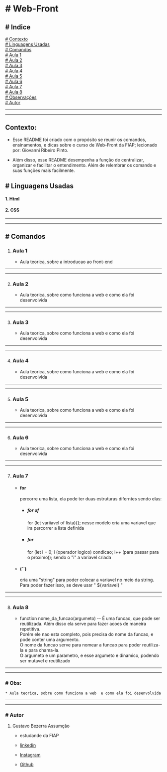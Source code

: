 # # Web-Front

## # Indice

<a href="#Contexto"># Contexto </a>
<br>
<a href="#-Linguagens-Usadas"># Linguagens Usadas </a>
<br>
<a href="#-Comandos"># Comandos </a>
<br>
<a href="#Aula-1">#  Aula 1 </a>
<br>
<a href="#Aula-2">#  Aula 2 </a>
<br>
<a href="#Aula-3">#  Aula 3 </a>
<br>
<a href="#Aula-4">#  Aula 4 </a>
<br>
<a href="#Aula-5">#  Aula 5 </a>
<br>
<a href="#Aula-6">#  Aula 6 </a>
<br>
<a href="#Aula-7">#  Aula 7 </a>
<br>
<a href="#Aula-8">#  Aula 8 </a>
<br>
<a href="#-Obs">#  Observações </a>
<br>
<a href="#-Autor"> # Autor </a>
<br>

<hr>
<hr>

## Contexto:

   * Esse README foi criado com o propósito se reunir os comandos, ensinamentos, e dicas sobre o curso de Web-Front da FIAP; lecionado por: Giovanni Ribeiro Pinto. 

   * Além disso, esse README desempenha a função de centralizar, organizar e facilitar o entendimento. Além de relembrar os comando e suas funções mais facilmente.

## # Linguagens Usadas
#### 1. Html
#### 2. CSS

<hr>
<hr>

## # Comandos

1. ### Aula 1

    * Aula teorica, sobre a introducao ao front-end

<hr>
<hr>

2. ### Aula 2

    * Aula teorica, sobre como funciona a web  e como ela foi desenvolvida

<hr>
<hr>

3. ### Aula 3

    * Aula teorica, sobre como funciona a web  e como ela foi desenvolvida

<hr>
<hr>

4. ### Aula 4

    * Aula teorica, sobre como funciona a web  e como ela foi desenvolvida

<hr>
<hr>

5. ### Aula 5

    * Aula teorica, sobre como funciona a web  e como ela foi desenvolvida

<hr>
<hr>

6. ### Aula 6

    * Aula teorica, sobre como funciona a web  e como ela foi desenvolvida

<hr>
<hr>

7. ### Aula 7

    * <h4> for </h4> percorre uma lista, ela pode ter duas estruturas diferntes sendo elas:

        - <h5> for of </h5> for (let variiavel of lista){}; nesse modelo cria uma variavel que ira percorrer a lista definida

        - <h5> for </h5> for (let i = 0; i (operador logico) condicao; i++ (para passar para o proximo)); sendo o "i" a variavel criada

    * <h4> (``) </h4> cria uma "string" para poder colocar a variavel no meio da string. <br> Para poder fazer isso, se deve usar " ${variavel} " 

<hr>
<hr>

8. ### Aula 8

    * function nome_da_funcao(argumeto) -- É uma funcao, que pode ser reutilizada. Além disso ela serve para fazer acoes de maneira repetitiva. <br> Porém ele nao esta completo, pois precisa do nome da funcao, e pode conter uma argumento. <br> O nome da funcao serve para nomear a funcao para poder reutiliza-la e para chama-la. <br> O argumeto e um parametro, e esse argumeto e dinamico, podendo ser mutavel e reutilizado

<hr>
<hr>

### # Obs:

    * Aula teorica, sobre como funciona a web  e como ela foi desenvolvida

<hr>
<hr>

### # Autor
1. Gustavo Bezerra Assumção
        
   * estudande da FIAP
       
   * <a href="https://www.linkedin.com/in/gustavo-bezerra-829202289/"> linkedin </a>

   * <a href="https://www.instagram.com/gustavo_b017/"> Instagram </a>
  
   * <a href="https://github.com/Gustavo-b017"> Github </a>

